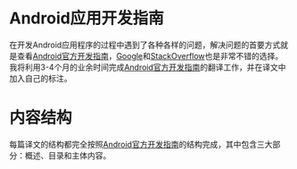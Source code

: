 Android应用开发指南
===================

在开发Android应用程序的过程中遇到了各种各样的问题，解决问题的首要方式就是查看[Android官方开发指南][AndroidDeveloper]，[Google][Google]和[StackOverflow][StackOverflow]也是非常不错的选择。我将利用3-4个月的业余时间完成[Android官方开发指南][AndroidDeveloper]的翻译工作，并在译文中加入自己的标注。

内容结构
========

每篇译文的结构都完全按照[Android官方开发指南][AndroidDeveloper]的结构完成，其中包含三大部分：概述、目录和主体内容。

[AndroidDeveloper]: http://developer.android.com/develop/index.html "Android Developer"
[Google]: http://www.google.com.hk "Google"
[StackOverflow]: http://www.stackoverflow.com "StackOverflow"
